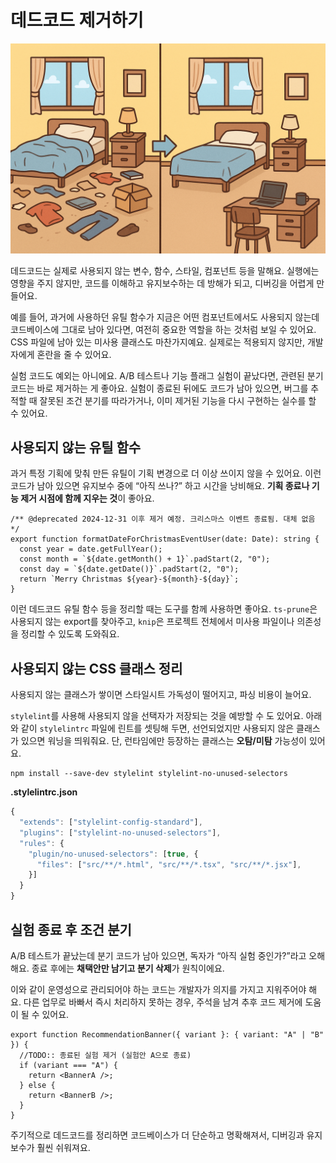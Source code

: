 # 데드코드 제거하기

![](../../images/fix/clean-before-after.png)

데드코드는 실제로 사용되지 않는 변수, 함수, 스타일, 컴포넌트 등을 말해요. 실행에는 영향을 주지 않지만, 코드를 이해하고 유지보수하는 데 방해가 되고, 디버깅을 어렵게 만들어요.

예를 들어, 과거에 사용하던 유틸 함수가 지금은 어떤 컴포넌트에서도 사용되지 않는데 코드베이스에 그대로 남아 있다면, 여전히 중요한 역할을 하는 것처럼 보일 수 있어요. CSS 파일에 남아 있는 미사용 클래스도 마찬가지예요. 실제로는 적용되지 않지만, 개발자에게 혼란을 줄 수 있어요.

실험 코드도 예외는 아니에요. A/B 테스트나 기능 플래그 실험이 끝났다면, 관련된 분기 코드는 바로 제거하는 게 좋아요. 실험이 종료된 뒤에도 코드가 남아 있으면, 버그를 추적할 때 잘못된 조건 분기를 따라가거나, 이미 제거된 기능을 다시 구현하는 실수를 할 수 있어요.

## 사용되지 않는 유틸 함수

과거 특정 기획에 맞춰 만든 유틸이 기획 변경으로 더 이상 쓰이지 않을 수 있어요. 이런 코드가 남아 있으면 유지보수 중에 “아직 쓰나?” 하고 시간을 낭비해요. **기획 종료나 기능 제거 시점에 함께 지우는 것**이 좋아요.

```tsx
/** @deprecated 2024-12-31 이후 제거 예정. 크리스마스 이벤트 종료됨. 대체 없음 */
export function formatDateForChristmasEventUser(date: Date): string {
  const year = date.getFullYear();
  const month = `${date.getMonth() + 1}`.padStart(2, "0");
  const day = `${date.getDate()}`.padStart(2, "0");
  return `Merry Christmas ${year}-${month}-${day}`;
}
```

이런 데드코드 유틸 함수 등을 정리할 때는 도구를 함께 사용하면 좋아요. `ts-prune`은 사용되지 않는 export를 찾아주고, `knip`은 프로젝트 전체에서 미사용 파일이나 의존성을 정리할 수 있도록 도와줘요.

## 사용되지 않는 CSS 클래스 정리

사용되지 않는 클래스가 쌓이면 스타일시트 가독성이 떨어지고, 파싱 비용이 늘어요.

`stylelint`를 사용해 사용되지 않을 선택자가 저장되는 것을 예방할 수 도 있어요. 아래와 같이 `stylelintrc` 파일에 린트를 셋팅해 두면, 선언되었지만 사용되지 않은 클래스가 있으면 워닝을 띄워줘요. 단, 런타임에만 등장하는 클래스는 **오탐/미탐** 가능성이 있어요.

```cli
npm install --save-dev stylelint stylelint-no-unused-selectors
```

**.stylelintrc.json**

```js
{
  "extends": ["stylelint-config-standard"],
  "plugins": ["stylelint-no-unused-selectors"],
  "rules": {
    "plugin/no-unused-selectors": [true, {
      "files": ["src/**/*.html", "src/**/*.tsx", "src/**/*.jsx"],
    }]
  }
}
```

## 실험 종료 후 조건 분기

A/B 테스트가 끝났는데 분기 코드가 남아 있으면, 독자가 “아직 실험 중인가?”라고 오해해요. 종료 후에는 **채택안만 남기고 분기 삭제**가 원칙이에요.

이와 같이 운영성으로 관리되어야 하는 코드는 개발자가 의지를 가지고 지워주어야 해요. 다른 업무로 바빠서 즉시 처리하지 못하는 경우, 주석을 남겨 추후 코드 제거에 도움이 될 수 있어요.

```tsx
export function RecommendationBanner({ variant }: { variant: "A" | "B" }) {
  //TODO:: 종료된 실험 제거 (실험안 A으로 종료)
  if (variant === "A") {
    return <BannerA />;
  } else {
    return <BannerB />;
  }
}
```

주기적으로 데드코드를 정리하면 코드베이스가 더 단순하고 명확해져서, 디버깅과 유지보수가 훨씬 쉬워져요.
